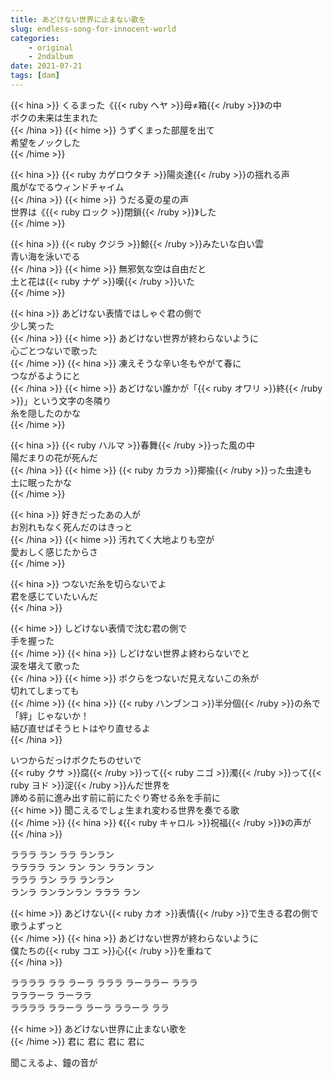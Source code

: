 ```yaml
---
title: あどけない世界に止まない歌を
slug: endless-song-for-innocent-world
categories:
    - original
    - 2ndalbum
date: 2021-07-21
tags: [dam]
---
```


{{< hina >}}
くるまった《{{< ruby ヘヤ >}}母≠箱{{< /ruby >}}》の中  
ボクの未来は生まれた  
{{< /hina >}}
{{< hime >}}
うずくまった部屋を出て  
希望をノックした  
{{< /hime >}}

{{< hina >}}
{{< ruby カゲロウタチ >}}陽炎達{{< /ruby >}}の揺れる声  
風がなでるウィンドチャイム  
{{< /hina >}}
{{< hime >}}
うだる夏の星の声  
世界は《{{< ruby ロック >}}閉鎖{{< /ruby >}}》した  
{{< /hime >}}

{{< hina >}}
{{< ruby クジラ >}}鯨{{< /ruby >}}みたいな白い雲  
青い海を泳いでる  
{{< /hina >}}
{{< hime >}}
無邪気な空は自由だと  
土と花は{{< ruby ナゲ >}}嘆{{< /ruby >}}いた  
{{< /hime >}}

{{< hina >}}
あどけない表情ではしゃぐ君の側で  
少し笑った  
{{< /hina >}}
{{< hime >}}
あどけない世界が終わらないように  
心ごとつないで歌った  
{{< /hime >}}
{{< hina >}}
凍えそうな辛い冬もやがて春に  
つながるようにと  
{{< /hina >}}
{{< hime >}}
あどけない誰かが「{{< ruby オワリ >}}終{{< /ruby >}}」という文字の冬隣り  
糸を隠したのかな  
{{< /hime >}}

{{< hina >}}
{{< ruby ハルマ >}}春舞{{< /ruby >}}った風の中  
陽だまりの花が死んだ  
{{< /hina >}}
{{< hime >}}
{{< ruby カラカ >}}揶揄{{< /ruby >}}った虫達も  
土に眠ったかな  
{{< /hime >}}

{{< hina >}}
好きだったあの人が  
お別れもなく死んだのはきっと  
{{< /hina >}}
{{< hime >}}
汚れてく大地よりも空が  
愛おしく感じたからさ  
{{< /hime >}}

{{< hina >}}
つないだ糸を切らないでよ  
君を感じていたいんだ  
{{< /hina >}}

{{< hime >}}
しどけない表情で沈む君の側で  
手を握った  
{{< /hime >}}
{{< hina >}}
しどけない世界よ終わらないでと  
涙を堪えて歌った  
{{< /hina >}}
{{< hime >}}
ボクらをつないだ見えないこの糸が  
切れてしまっても  
{{< /hime >}}
{{< hina >}}
{{< ruby ハンブンコ >}}半分個{{< /ruby >}}の糸で「絆」じゃないか！  
結び直せばそうヒトはやり直せるよ  
{{< /hina >}}

いつからだっけボクたちのせいで  
{{< ruby クサ >}}腐{{< /ruby >}}って{{< ruby ニゴ >}}濁{{< /ruby >}}って{{< ruby ヨド >}}淀{{< /ruby >}}んだ世界を  
諦める前に進み出す前に前にたぐり寄せる糸を手前に  
{{< hime >}}
聞こえるでしょ生まれ変わる世界を奏でる歌  
{{< /hime >}}
{{< hina >}}
《{{< ruby キャロル >}}祝福{{< /ruby >}}》の声が  
{{< /hina >}}

ラララ ラン ララ ランラン  
ララララ ラン ラン ラン ララン ラン  
ラララ ラン ララ ランラン  
ランラ ランランラン ラララ ラン  

{{< hime >}}
あどけない{{< ruby カオ >}}表情{{< /ruby >}}で生きる君の側で  
歌うよずっと  
{{< /hime >}}
{{< hina >}}
あどけない世界が終わらないように  
僕たちの{{< ruby コエ >}}心{{< /ruby >}}を重ねて  
{{< /hina >}}

ララララ ララ ラーラ ラララ ラーララー ラララ  
ラララーラ ラーララ  
ララララ ララーラ ラーラ ララーラ ララ  

{{< hime >}}
あどけない世界に止まない歌を  
{{< /hime >}}
君に 君に 君に 君に  

聞こえるよ、鐘の音が  